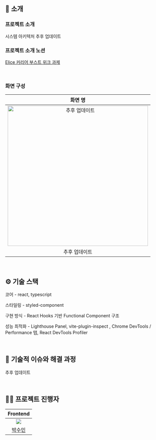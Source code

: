 ## 📝 소개
### 프로젝트 소개 
시스템 아키텍처 추후 업데이트 
### 프로젝트 소개 노션
[Elice 커리어 부스트 위크 과제](https://stern015.notion.site/Elice-1ecfcc2d2db380bca5fed01e789bd806?pvs=73)

<br />

### 화면 구성
|화면 명|
|:---:|
|<img src="" width="450" alt="추후 업데이트"/>|
|추후 업데이트|

<br />

## ⚙ 기술 스택

<div>
코어 - react, typescript 

스타일링 - styled-component

구현 방식 -  React Hooks 기반 Functional Component 구조

성능 최적화 - Lighthouse Panel, vite-plugin-inspect , Chrome DevTools / Performance 탭, React DevTools Profiler
</div>

<br />

## 🤔 기술적 이슈와 해결 과정
추후 업데이트

<br />

## 💁‍♂️ 프로젝트 진행자
|Frontend|
|:---:|
| ![](https://github.com/psm1st.png?size=120) |
|[박수민](https://github.com/psm1st)|